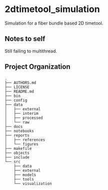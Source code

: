 2dtimetool_simulation
==============================

Simulation for a fiber bundle based 2D timetool.

Notes to self
-------------

Still failing to multithread.

Project Organization
--------------------

    .
    ├── AUTHORS.md
    ├── LICENSE
    ├── README.md
    ├── bin
    ├── config
    ├── data
    │   ├── external
    │   ├── interim
    │   ├── processed
    │   └── raw
    ├── docs
    ├── notebooks
    ├── reports
    │   ├── references
    │   └── figures
    ├── makefile
    ├── objects
    ├── include
    └── src
        ├── data
        ├── external
        ├── models
        ├── tools
        └── visualization
